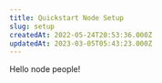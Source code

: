 ```yaml
---
title: Quickstart Node Setup
slug: setup
createdAt: 2022-05-24T20:53:36.000Z
updatedAt: 2023-03-05T05:43:23.000Z
---
```


Hello node people!
